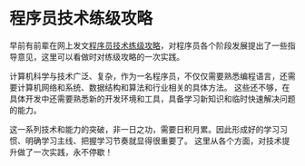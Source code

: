 # 程序员技术练级攻略

早前有前辈在网上发文[程序员技术练级攻略](https://coolshell.cn/articles/4990.html)，对程序员各个阶段发展提出了一些指导意见，这里可以看做时对练级攻略的一次实践。

计算机科学与技术广泛、复杂，作为一名程序员，不仅仅需要熟悉编程语言，还需要计算机网络和系统、数据结构和算法和行业相关的具体方法。
这些还不够，在具体开发中还需要熟悉新的开发环境和工具，具备学习新知识和临时快速解决问题的能力。

这一系列技术和能力的突破，非一日之功，需要日积月累。因此形成好的学习习惯、明确学习主线、把握学习节奏就显得很重要了。
这里从各个方面，对技术提升做了一次实践，永不停歇！

